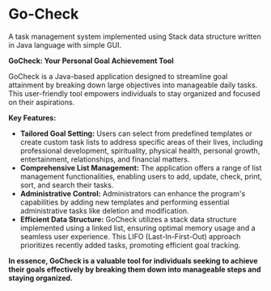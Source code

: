 # Go-Check
A task management system implemented using Stack data structure written in Java language with simple GUI.

**GoCheck: Your Personal Goal Achievement Tool**

GoCheck is a Java-based application designed to streamline goal attainment by breaking down large objectives into manageable daily tasks. This user-friendly tool empowers individuals to stay organized and focused on their aspirations.

**Key Features:**

* **Tailored Goal Setting:** Users can select from predefined templates or create custom task lists to address specific areas of their lives, including professional development, spirituality, physical health, personal growth, entertainment, relationships, and financial matters.
* **Comprehensive List Management:** The application offers a range of list management functionalities, enabling users to add, update, check, print, sort, and search their tasks.
* **Administrative Control:** Administrators can enhance the program's capabilities by adding new templates and performing essential administrative tasks like deletion and modification.
* **Efficient Data Structure:** GoCheck utilizes a stack data structure implemented using a linked list, ensuring optimal memory usage and a seamless user experience. This LIFO (Last-In-First-Out) approach prioritizes recently added tasks, promoting efficient goal tracking.

**In essence, GoCheck is a valuable tool for individuals seeking to achieve their goals effectively by breaking them down into manageable steps and staying organized.**
